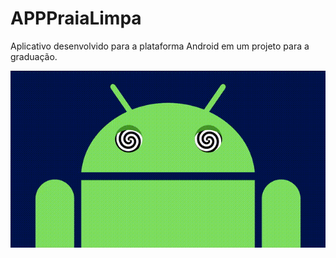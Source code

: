 # APPPraiaLimpa

Aplicativo desenvolvido para a plataforma Android em um projeto para a graduação.

![alt tag](/gifs/android.jpg)
